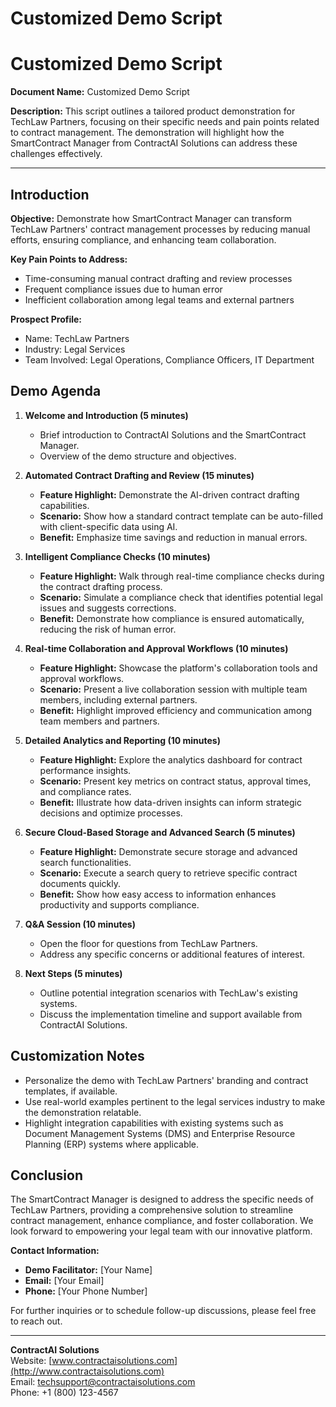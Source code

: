 # Customized Demo Script

# Customized Demo Script

**Document Name:** Customized Demo Script

**Description:** This script outlines a tailored product demonstration for TechLaw Partners, focusing on their specific needs and pain points related to contract management. The demonstration will highlight how the SmartContract Manager from ContractAI Solutions can address these challenges effectively.

---

## Introduction

**Objective:** Demonstrate how SmartContract Manager can transform TechLaw Partners' contract management processes by reducing manual efforts, ensuring compliance, and enhancing team collaboration.

**Key Pain Points to Address:**
- Time-consuming manual contract drafting and review processes
- Frequent compliance issues due to human error
- Inefficient collaboration among legal teams and external partners

**Prospect Profile:**
- Name: TechLaw Partners
- Industry: Legal Services
- Team Involved: Legal Operations, Compliance Officers, IT Department

## Demo Agenda

1. **Welcome and Introduction (5 minutes)**
   - Brief introduction to ContractAI Solutions and the SmartContract Manager.
   - Overview of the demo structure and objectives.

2. **Automated Contract Drafting and Review (15 minutes)**
   - **Feature Highlight:** Demonstrate the AI-driven contract drafting capabilities.
   - **Scenario:** Show how a standard contract template can be auto-filled with client-specific data using AI.
   - **Benefit:** Emphasize time savings and reduction in manual errors.

3. **Intelligent Compliance Checks (10 minutes)**
   - **Feature Highlight:** Walk through real-time compliance checks during the contract drafting process.
   - **Scenario:** Simulate a compliance check that identifies potential legal issues and suggests corrections.
   - **Benefit:** Demonstrate how compliance is ensured automatically, reducing the risk of human error.

4. **Real-time Collaboration and Approval Workflows (10 minutes)**
   - **Feature Highlight:** Showcase the platform's collaboration tools and approval workflows.
   - **Scenario:** Present a live collaboration session with multiple team members, including external partners.
   - **Benefit:** Highlight improved efficiency and communication among team members and partners.

5. **Detailed Analytics and Reporting (10 minutes)**
   - **Feature Highlight:** Explore the analytics dashboard for contract performance insights.
   - **Scenario:** Present key metrics on contract status, approval times, and compliance rates.
   - **Benefit:** Illustrate how data-driven insights can inform strategic decisions and optimize processes.

6. **Secure Cloud-Based Storage and Advanced Search (5 minutes)**
   - **Feature Highlight:** Demonstrate secure storage and advanced search functionalities.
   - **Scenario:** Execute a search query to retrieve specific contract documents quickly.
   - **Benefit:** Show how easy access to information enhances productivity and supports compliance.

7. **Q&A Session (10 minutes)**
   - Open the floor for questions from TechLaw Partners.
   - Address any specific concerns or additional features of interest.

8. **Next Steps (5 minutes)**
   - Outline potential integration scenarios with TechLaw's existing systems.
   - Discuss the implementation timeline and support available from ContractAI Solutions.

## Customization Notes

- Personalize the demo with TechLaw Partners' branding and contract templates, if available.
- Use real-world examples pertinent to the legal services industry to make the demonstration relatable.
- Highlight integration capabilities with existing systems such as Document Management Systems (DMS) and Enterprise Resource Planning (ERP) systems where applicable.

## Conclusion

The SmartContract Manager is designed to address the specific needs of TechLaw Partners, providing a comprehensive solution to streamline contract management, enhance compliance, and foster collaboration. We look forward to empowering your legal team with our innovative platform.

**Contact Information:**
- **Demo Facilitator:** [Your Name]
- **Email:** [Your Email]
- **Phone:** [Your Phone Number]

For further inquiries or to schedule follow-up discussions, please feel free to reach out.

---

**ContractAI Solutions**  
Website: [www.contractaisolutions.com](http://www.contractaisolutions.com)  
Email: techsupport@contractaisolutions.com  
Phone: +1 (800) 123-4567